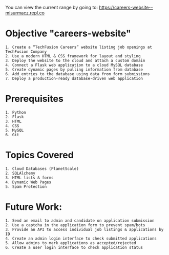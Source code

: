 You can view the current range by going to: https://careers-website--misurmacz.repl.co

# Objective "careers-website"
    1. Create a “TechFusion Careers” website listing job openings at TechFusion Company
    2. Use a modern HTML & CSS framework for layout and styling
    3. Deploy the website to the cloud and attach a custom domain
    4. Connect a Flask web application to a cloud MySQL database
    5. Create dynamic pages by pulling information from database
    6. Add entries to the database using data from form submissions
    7. Deploy a production-ready database-driven web application

# Prerequisites
    1. Python
    2. Flask
    3. HTML
    4. CSS
    5. MySQL
    6. Git 
    
# Topics Covered
    1. Cloud Databases (PlanetScale)
    2. SQLAlchemy
    3. HTML lists & forms
    4. Dynamic Web Pages
    5. Spam Protection

# Future Work:
    1. Send an email to admin and candidate on application submission
    2. Use a captcha in the application form to prevent spam/bots
    3. Provide an API to access individual job listings & applications by ID
    4. Create an admin login interface to check submitted applications
    5. Allow admins to mark applications as accepted/rejected
    6. Create a user login interface to check application status